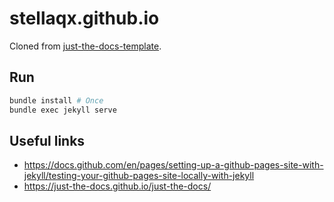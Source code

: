 # stellaqx.github.io

Cloned from [just-the-docs-template](https://github.com/just-the-docs/just-the-docs-template/tree/main).

## Run
```zsh
bundle install # Once
bundle exec jekyll serve
```

## Useful links
- https://docs.github.com/en/pages/setting-up-a-github-pages-site-with-jekyll/testing-your-github-pages-site-locally-with-jekyll
- https://just-the-docs.github.io/just-the-docs/
